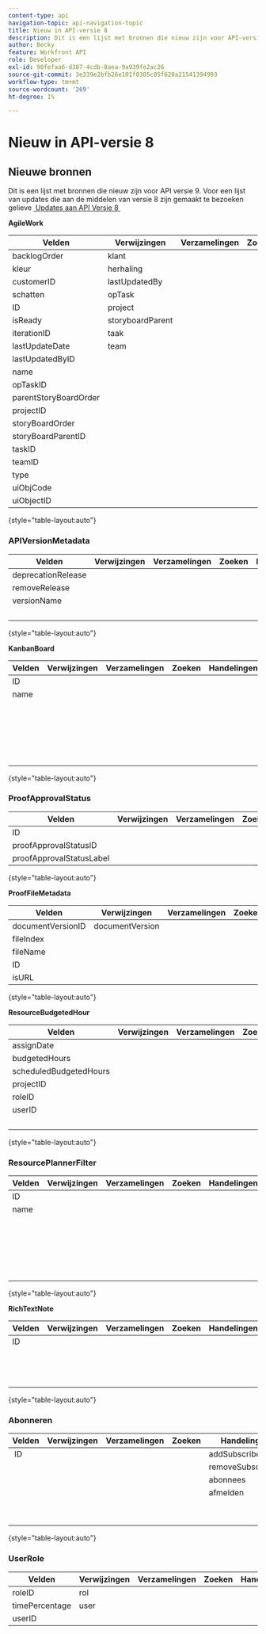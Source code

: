 ```yaml
---
content-type: api
navigation-topic: api-navigation-topic
title: Nieuw in API-versie 8
description: Dit is een lijst met bronnen die nieuw zijn voor API-versie 9. Voor een lijst met updates voor de bronnen van versie 8 gaat u naar Updates voor API versie 8
author: Becky
feature: Workfront API
role: Developer
exl-id: 90fefaa6-d387-4cdb-8aea-9a939fe2ac26
source-git-commit: 3e339e2bfb26e101f0305c05f620a21541394993
workflow-type: tm+mt
source-wordcount: '269'
ht-degree: 1%

---
```


# Nieuw in API-versie 8

## Nieuwe bronnen

Dit is een lijst met bronnen die nieuw zijn voor API versie 9. Voor een lijst van updates die aan de middelen van versie 8 zijn gemaakt te bezoeken gelieve [&#x200B; Updates aan API Versie 8 &#x200B;](../../wf-api/api/new-api-version-8-updates.md)

**AgileWork**

| Velden | Verwijzingen | Verzamelingen | Zoeken | Handelingen | Zoekopdrachten | Bewerkingen |
|---|---|---|---|---|---|---|
| backlogOrder | klant |   |   | bulkCopy  |   | KOPIE |
| kleur | herhaling  |   |   |   |   | TELLEN |
| customerID | lastUpdatedBy |   |   |   |   | DELETE |
| schatten | opTask |   |   |   |   | BEWERKEN |
| ID | project |   |   |   |   | GET  |
| isReady | storyboardParent |   |   |   |   | RAPPORT |
| iterationID | taak |   |   |   |   | ZOEKEN |
| lastUpdateDate | team |   |   |   |   |   |
| lastUpdatedByID |   |   |   |   |   |   |
| name |   |   |   |   |   |   |
| opTaskID |   |   |   |   |   |   |
| parentStoryBoardOrder |   |   |   |   |   |   |
| projectID |   |   |   |   |   |   |
| storyBoardOrder |   |   |   |   |   |   |
| storyBoardParentID |   |   |   |   |   |   |
| taskID  |   |   |   |   |   |   |
| teamID |   |   |   |   |   |   |
| type |   |   |   |   |   |   |
| uiObjCode |   |   |   |   |   |   |
| uiObjectID |   |   |   |   |   |   |

{style="table-layout:auto"}

### APIVersionMetadata

| Velden | Verwijzingen | Verzamelingen | Zoeken | Handelingen | Zoekopdrachten | Bewerkingen |
|---|---|---|---|---|---|---|
| deprecationRelease |   |   |   |   |   | TELLEN  |
| removeRelease |   |   |   |   |   | GET |
| versionName |   |   |   |   |   | RAPPORT |
|   |   |   |   |   |   | ZOEKEN |

{style="table-layout:auto"}

**KanbanBoard**

| Velden | Verwijzingen | Verzamelingen | Zoeken | Handelingen | Zoekopdrachten | Bewerkingen |
|---|---|---|---|---|---|---|
| ID |   |   |   |   |   | ADD |
| name |   |   |   |   |   | TELLEN |
|   |   |   |   |   |   | DELETE |
|   |   |   |   |   |   | BEWERKEN |
|   |   |   |   |   |   | GET |
|   |   |   |   |   |   | RAPPORT |
|   |   |   |   |   |   | ZOEKEN |

{style="table-layout:auto"}

### ProofApprovalStatus

| Velden | Verwijzingen | Verzamelingen | Zoeken | Handelingen | Zoekopdrachten | Bewerkingen |
|---|---|---|---|---|---|---|
| ID |   |   |   |   |   |   |
| proofApprovalStatusID |   |   |   |   |   |   |
| proofApprovalStatusLabel |   |   |   |   |   |   |

{style="table-layout:auto"}

**ProofFileMetadata**

| Velden | Verwijzingen | Verzamelingen | Zoeken | Handelingen | Zoekopdrachten | Bewerkingen |
|---|---|---|---|---|---|---|
| documentVersionID | documentVersion |   |   |   |   |   |
| fileIndex |   |   |   |   |   |   |
| fileName |   |   |   |   |   |   |
| ID |   |   |   |   |   |   |
| isURL |   |   |   |   |   |   |

{style="table-layout:auto"}

**ResourceBudgetedHour**

| Velden | Verwijzingen | Verzamelingen | Zoeken | Handelingen | Zoekopdrachten | Bewerkingen |
|---|---|---|---|---|---|---|
| assignDate |   |   |   |   |   | ADD |
| budgetedHours |   |   |   |   |   | TELLEN |
| scheduledBudgetedHours |   |   |   |   |   | DELETE |
| projectID |   |   |   |   |   | BEWERKEN |
| roleID |   |   |   |   |   | GET |
| userID |   |   |   |   |   | RAPPORT |
|   |   |   |   |   |   | ZOEKEN |

{style="table-layout:auto"}

### ResourcePlannerFilter

| Velden | Verwijzingen | Verzamelingen | Zoeken | Handelingen | Zoekopdrachten | Bewerkingen |
|---|---|---|---|---|---|---|
| ID |   |   |   |   |   | ADD |
| name |   |   |   |   |   | TELLEN |
|   |   |   |   |   |   | DELETE |
|   |   |   |   |   |   | BEWERKEN |
|   |   |   |   |   |   | GET |
|   |   |   |   |   |   | RAPPORT |
|   |   |   |   |   |   | ZOEKEN |

{style="table-layout:auto"}

**RichTextNote**

| Velden | Verwijzingen | Verzamelingen | Zoeken | Handelingen | Zoekopdrachten | Bewerkingen |
|---|---|---|---|---|---|---|
| ID |   |   |   |   |   | TELLEN |
|   |   |   |   |   |   | GET |
|   |   |   |   |   |   | RAPPORT |
|   |   |   |   |   |   | ZOEKEN |

{style="table-layout:auto"}

### Abonneren

| Velden | Verwijzingen | Verzamelingen | Zoeken | Handelingen | Zoekopdrachten | Bewerkingen |
|---|---|---|---|---|---|---|
|  ID |   |   |   | addSubscribers | abonnees | ADD |
|   |   |   |   | removeSubscribers |   | TELLEN  |
|   |   |   |   | abonnees |   | DELETE |
|   |   |   |   | afmelden |   | GET |
|   |   |   |   |   |   | RAPPORT |
|   |   |   |   |   |   | ZOEKEN |

{style="table-layout:auto"}

### UserRole

| Velden | Verwijzingen | Verzamelingen | Zoeken | Handelingen | Zoekopdrachten | Bewerkingen |
|---|---|---|---|---|---|---|
| roleID | rol |   |   |   |   |   |
| timePercentage | user |   |   |   |   |   |
| userID |   |   |   |   |   |   |
